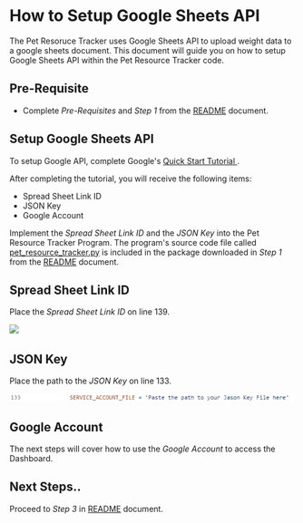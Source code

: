 # How to Setup Google Sheets API
The Pet Resoruce Tracker uses Google Sheets API to upload weight data to a google sheets document. This document will guide you on how to setup Google Sheets API within the Pet Resource Tracker code. 

## Pre-Requisite
* Complete _Pre-Requisites_ and _Step 1_ from the [README](../README.md) document. 


## Setup Google Sheets API
To setup Google API, complete Google's [Quick Start Tutorial ](https://developers.google.com/sheets/api/quickstart/python).

After completing the tutorial, you will receive the following items:

* Spread Sheet Link ID
* JSON Key
* Google Account

Implement the _Spread Sheet Link ID_ and the  _JSON Key_ into the Pet Resource Tracker Program. The program's source code file called [pet_resource_tracker.py](../pet_resource_tracker.py) is included in the package downloaded in _Step 1_ from the [README](../README.md) document. 

## Spread Sheet Link ID

Place the _Spread Sheet Link ID_ on line 139.

![](../Image%20Files/spreadsheet_link.png)

## JSON Key

Place the path to the _JSON Key_ on line 133.  

![](./Image%20Files/json_key.png)

## Google Account

The next steps will cover how to use the _Google Account_ to access the Dashboard. 

## Next Steps..
Proceed to _Step 3_ in [README](../README.md) document.
